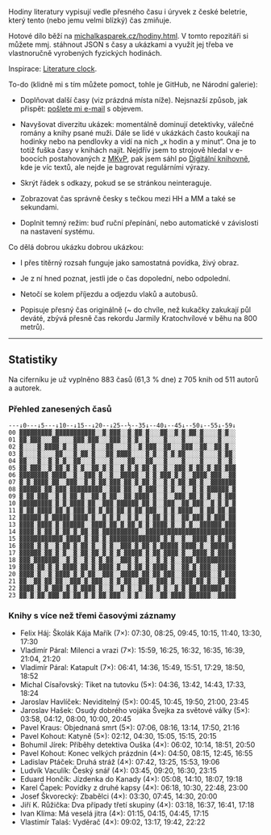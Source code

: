 Hodiny literatury vypisují vedle přesného času i úryvek z české beletrie, který tento (nebo jemu velmi blízký) čas zmiňuje.

Hotové dílo běží na [michalkasparek.cz/hodiny.html](https://michalkasparek.cz/hodiny.html). V tomto repozitáři si můžete mmj. stáhnout JSON s časy a ukázkami a využít jej třeba ve vlastnoručně vyrobených fyzických hodinách.

Inspirace: [Literature clock](https://literature-clock.jenevoldsen.com/).

To-do (klidně mi s tím můžete pomoct, tohle je GitHub, ne Národní galerie):

- Doplňovat další časy (viz prázdná místa níže). Nejsnazší způsob, jak přispět: [pošlete mi e-mail](mailto:michal.kasparek@gmail.com) s objevem.

- Navyšovat diverzitu ukázek: momentálně dominují detektivky, válečné romány a knihy psané muži. Dále se lidé v ukázkách často koukají na hodinky nebo na pendlovky a vidí na nich „x hodin a y minut“. Ona je to totiž fuška časy v knihách najít. Nejdřív jsem to strojově hledal v e-boocích postahovaných z [MKvP](https://www.mlp.cz/cz/katalog-on-line/eknihy/), pak jsem sáhl po [Digitální knihovně](https://www.digitalniknihovna.cz/), kde je víc textů, ale nejde je bagrovat regulárními výrazy. 

- Skrýt řádek s odkazy, pokud se se stránkou neinteraguje.

- Zobrazovat čas správně česky s tečkou mezi HH a MM a také se sekundami.

- Doplnit temný režim: buď ruční přepínání, nebo automatické v závislosti na nastavení systému.

Co dělá dobrou ukázku dobrou ukázkou:

- I přes titěrný rozsah funguje jako samostatná povídka, živý obraz.

- Je z ní hned poznat, jestli jde o čas dopolední, nebo odpolední.

- Netočí se kolem příjezdu a odjezdu vlaků a autobusů.

- Popisuje přesný čas originálně (~ do chvíle, než kukačky zakukají půl deváté, zbývá přesně čas rekordu Jarmily Kratochvílové v běhu na 800 metrů).

***

## Statistiky

Na ciferníku je už vyplněno 883 časů (61,3 % dne) z 705 knih od 511 autorů a autorek.

### Přehled zanesených časů

~~~
---↓0---↓5---↓10--↓15--↓20--↓25--½--35↓--40↓--45↓--50↓--55↓-59↓  
00 ▓▓▓▓▓▓▓▓▓░▓▓▓▓▓▓▓▓▓▓▓░░▓░▓▓▓░░▓░▓▓░▓░░░▓▓░░▓░▓░▓▓░▓░░░░▓░▓░░  
01 ▓▓░▓▓▓░░░▓▓░░░░▓▓▓░▓▓▓░░░▓▓▓░░▓░▓░░▓░░░░▓░░░░▓░░░░▓░░░░▓░░░░  
02 ▓░░░░▓░▓▓▓▓░▓░░▓░░░░▓░░░▓▓░░░░▓░░▓░▓▓▓░░▓▓░░░▓▓▓░░▓▓░░▓▓░▓░░  
03 ▓░░░░▓░░░░▓▓░░░▓░▓▓░▓░░░▓▓░▓▓▓▓░░░░▓░▓░░▓░▓░▓▓░░░░▓░░░░▓░▓▓░  
04 ▓▓░░░▓░░▓░▓░▓░░▓▓░░░▓░░░░▓░░░░▓▓░░░▓▓░░░▓░░░░▓░░░░▓░░░░▓░░▓░  
05 ▓▓░▓▓▓░░▓░▓▓░▓░▓░▓░░▓▓░▓░▓░░▓░▓░▓░▓▓░▓░░▓░░▓▓▓░▓░▓▓░▓░▓▓░▓▓▓  
06 ▓▓▓▓▓▓▓▓░▓▓▓▓░░▓░░▓▓▓░▓░░▓░░▓▓▓▓▓░░▓░▓░▓▓▓░▓░▓░░▓▓▓▓░▓▓▓░░▓▓  
07 ▓░▓░▓▓▓▓░▓▓░░▓▓▓░░▓░▓░▓▓░▓▓▓░▓▓░▓░▓▓░▓░░▓░▓░▓▓░▓▓░▓░░▓▓▓▓▓▓▓  
08 ▓▓▓▓▓▓░▓▓░▓▓▓░▓▓▓▓▓▓▓▓▓░░▓▓▓░▓▓░░▓░▓▓▓░░▓░▓░░▓░░▓░▓░▓▓▓▓▓▓░▓  
09 ▓░▓▓░▓▓▓░░▓░▓░▓▓░▓░░▓▓░▓░▓▓░░▓▓░▓▓▓▓░▓░░▓░░▓▓▓░▓▓░▓░▓░░▓░▓▓▓  
10 ▓▓▓▓▓▓▓▓▓░▓░▓░▓▓▓▓░▓▓░░▓▓▓░▓▓▓▓▓▓░▓▓░▓░░▓▓▓░░▓▓░▓▓▓░░▓░▓░▓░▓  
11 ▓░▓▓░▓▓▓▓░▓▓░▓░▓▓▓░▓▓░▓░▓▓░▓▓░▓░▓▓░▓▓▓░░▓░▓░▓▓▓▓░░▓░▓▓░▓▓░▓▓  
12 ▓▓▓▓▓▓░▓░▓▓▓▓▓░▓▓▓▓░▓░░▓░▓░▓░░▓░▓░░▓░▓▓░▓░▓░░▓▓░▓▓▓░▓░▓▓▓░▓▓  
13 ▓▓▓▓░▓▓▓▓░▓░▓▓▓▓▓▓░░▓▓▓▓░▓▓░▓░▓▓░▓░▓░▓▓▓▓░▓░░▓░▓░░▓▓▓▓▓▓░▓▓▓  
14 ▓▓▓▓░▓░▓▓░▓░▓▓░▓░▓▓░▓▓░▓▓▓▓▓▓▓▓▓▓░░▓▓▓▓▓▓▓▓▓▓▓▓▓▓▓▓▓▓▓▓▓▓▓▓▓  
15 ▓▓▓▓▓▓▓▓▓▓▓▓░▓▓▓▓░▓░▓▓░▓░▓▓▓▓▓▓▓▓▓▓▓▓▓▓░▓░▓░░▓░░▓▓▓▓░▓░▓░▓▓▓  
16 ▓▓▓▓░▓░▓░░▓░▓▓░▓░▓▓░▓░░▓░▓░░▓▓▓░▓░▓▓░▓░▓▓▓▓▓░▓▓▓▓░▓░░▓▓▓▓▓░▓  
17 ▓▓▓▓▓▓░▓▓░▓░▓░░▓░▓▓░▓▓░▓░▓░▓░▓▓▓▓▓░▓░▓▓░▓▓▓▓░▓░░▓▓▓▓░▓░▓▓▓▓▓  
18 ▓▓▓░▓▓▓▓▓▓▓░░▓░▓░░▓░▓░▓░▓▓░░▓▓▓░▓░░▓░░▓░▓░▓░░▓▓▓░▓▓▓▓▓▓▓▓▓▓▓  
19 ▓▓▓▓░▓▓░▓░▓░▓▓▓▓░▓▓░▓░▓▓▓▓░▓░░▓░▓▓░▓░▓▓▓▓░▓░░▓▓░▓░▓▓▓░░▓▓▓▓▓  
20 ▓▓▓▓░▓░░▓░▓▓▓▓░▓░▓░▓▓░░▓▓▓░░▓▓▓▓▓░▓▓░▓▓░▓▓▓░░▓▓▓▓░▓▓▓░░▓░▓▓▓  
21 ▓▓░░▓▓░▓▓░▓▓░░▓▓▓░▓░▓▓▓░░▓░▓░▓▓░░▓▓▓░░▓▓▓░▓░░▓▓▓░▓▓░▓░░▓▓░▓▓  
22 ▓▓▓▓░▓░▓░▓▓▓░▓░▓░▓▓▓▓░▓░░▓░░▓░▓░░▓░▓▓░▓░▓░░▓░▓░▓▓░▓▓▓▓▓▓░▓▓▓  
23 ▓▓░▓░▓▓░▓▓▓░▓▓░▓▓░▓░▓░▓▓░▓▓▓░░▓░▓░░▓▓░░▓▓░▓▓▓▓░▓▓▓▓▓▓░░▓▓▓▓▓  
~~~

### Knihy s více než třemi časovými záznamy

- Felix Háj: Školák Kája Mařík (7×): 07:30, 08:25, 09:45, 10:15, 11:40, 13:30, 17:30
- Vladimír Páral: Milenci a vrazi (7×): 15:59, 16:25, 16:32, 16:35, 16:39, 21:04, 21:20
- Vladimír Páral: Katapult (7×): 06:41, 14:36, 15:49, 15:51, 17:29, 18:50, 18:52
- Michal Císařovský: Tiket na tutovku (5×): 04:36, 13:42, 14:43, 17:33, 18:24
- Jaroslav Havlíček: Neviditelný (5×): 00:45, 10:45, 19:50, 21:00, 23:45
- Jaroslav Hašek: Osudy dobrého vojáka Švejka za světové války (5×): 03:58, 04:12, 08:00, 10:00, 20:45
- Pavel Kraus: Objednaná smrt (5×): 07:06, 08:16, 13:14, 17:50, 21:16
- Pavel Kohout: Katyně (5×): 02:12, 04:30, 15:05, 15:15, 20:15
- Bohumil Jírek: Příběhy detektiva Ouška (4×): 06:02, 10:14, 18:51, 20:50
- Pavel Kohout: Konec velkých prázdnin (4×): 04:50, 08:15, 12:45, 16:55
- Ladislav Ptáček: Druhá stráž (4×): 07:42, 13:25, 15:53, 19:06
- Ludvík Vaculík: Český snář (4×): 03:45, 09:20, 16:30, 23:15
- Eduard Hončík: Jízdenka do Kanady (4×): 05:08, 14:10, 18:07, 19:18
- Karel Čapek: Povídky z druhé kapsy (4×): 06:18, 10:30, 22:48, 23:00
- Josef Škvorecký: Zbabělci (4×): 03:30, 07:45, 14:30, 20:00
- Jiří K. Růžička: Dva případy třetí skupiny (4×): 03:18, 16:37, 16:41, 17:18
- Ivan Klíma: Má veselá jitra (4×): 01:15, 04:15, 04:45, 17:15
- Vlastimír Talaš: Vyděrač (4×): 09:02, 13:17, 19:42, 22:22
